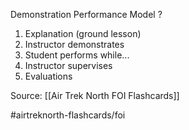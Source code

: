 Demonstration Performance Model
?
1. Explanation (ground lesson)
2. Instructor demonstrates
3. Student performs while...
4. Instructor supervises
5. Evaluations 
<!--SR:!2022-10-02,3,230-->

Source: [[Air Trek North FOI Flashcards]]

#airtreknorth-flashcards/foi